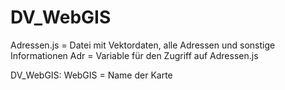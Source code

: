 # DV_WebGIS

Adressen.js = Datei mit Vektordaten, alle Adressen und sonstige Informationen
Adr = Variable für den Zugriff auf Adressen.js

DV_WebGIS:
WebGIS = Name der Karte
